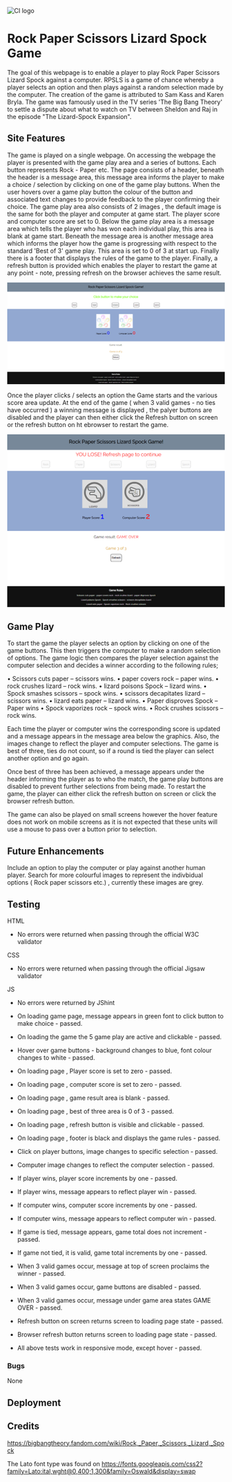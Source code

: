 ![CI logo](https://codeinstitute.s3.amazonaws.com/fullstack/ci_logo_small.png)

# Rock Paper Scissors Lizard Spock Game
The goal of this webpage is to enable a player to play Rock Paper Scissors Lizard Spock against a computer. RPSLS is a game of chance whereby a player selects an option and then plays against a random selection made by the computer. The creation of the game is attributed to Sam Kass and Karen Bryla. The game was famously used in the TV series 'The Big Bang Theory' to settle a dispute about what to watch on TV between Sheldon and Raj in the episode "The Lizard-Spock Expansion". 

## Site Features
The game is played on a single webpage. On accessing the webpage the player is presented with the game play area and a series of buttons. Each button represents Rock - Paper etc. The page consists of a header, beneath the header is a message area, this message area informs the player to make a choice / selection by clicking on one of the game play buttons. When the user hovers over a game play button the colour of the button and associated text changes to provide feedback to the player confirming their choice. The game play area also consists of 2 images , the default image is the same for both the player and computer at game start. The player score and computer score are set to 0. Below the game play area is a message area which tells the player who has won each individual play, this area is blank at game start. Beneath the message area is another message area which informs the player how the game is progressing with respect to the standard 'Best of 3' game play. This area is set to 0 of 3 at start up. Finally there is a footer that displays the rules of the game to the player. Finally, a refresh button is provided which enables the player to restart the game at any point - note, pressing refresh on the browser achieves the same result. 

!['start screen'](/assets/images/homePage.PNG)

Once the player clicks / selects an option the Game starts and the various score area update. At the end of the game ( when 3 valid games - no ties have occurred  ) a winning message is displayed , the palyer buttons are disabled and the player can then either click the Refresh button on screen or the refresh button on ht ebrowser to restart the game.

!['game screen'](assets/images/gameover.PNG)

## Game Play 
To start the game the player selects an option by clicking on one of the game buttons. This then triggers the computer to make a random selection of options. The game logic then compares the player selection against the computer selection and decides a winner according to the following rules;

•	Scissors cuts paper –  scissors wins.
•	paper covers rock – paper wins.
•	rock crushes lizard – rock wins.
•	lizard poisons Spock – lizard wins.
•	Spock smashes scissors – spock wins.
•	scissors decapitates lizard – scissors wins. 
•	lizard eats paper – lizard wins.
•	Paper disproves Spock – Paper wins
•	Spock vaporizes rock – spock wins. 
•	Rock crushes scissors – rock wins.

Each time the player or computer wins the corresponding score is updated and a message appears in the message area below the graphics. Also, the images change to reflect the player and computer selections. The game is best of three, ties do not count, so if a round is tied the player can select another option and go again. 

Once best of three has been achieved, a message appears under the header informing the player as to who the match, the game play buttons are disabled to prevent further selections from being made. To restart the game, the player can either click the refresh button on screen or click the browser refresh button. 

The game can also be played on small screens however the hover feature does not work on mobile screens as it is not expected that these units will use a mouse to pass over a button prior to selection. 

## Future Enhancements
Include an option to play the computer or play against another human player.
Search for more colourful images to represent the indivbidual options ( Rock paper scissors etc.) , currently these images are grey. 

## Testing
HTML

* No errors were returned when passing through the official W3C validator

CSS

* No errors were returned when passing through the official Jigsaw validator

JS

* No errors were returned by JShint

* On loading game page, message appears in green font to click button to make choice - passed.
* On loading the game the 5 game play are active and clickable - passed.
* Hover over game buttons - background changes to blue, font colour changes to white - passed.
* On loading page , Player score is set to zero - passed. 
* On loading page , computer score is set to zero - passed. 
* On loading page , game result area is blank - passed. 
* On loading page , best of three area is 0 of 3 - passed. 
* On loading page , refresh button is visible and clickable - passed. 
* On loading page , footer is black and displays the game rules - passed. 
* Click on player buttons, image changes to specific selection - passed.
* Computer image changes to reflect the computer selection - passed. 
* If player wins, player score increments by one - passed.
* If player wins, message appears to reflect player win - passed.
* If computer wins, computer score increments by one - passed.
* If computer wins, message appears to reflect computer win - passed.
* If game is tied, message appears, game total does not increment - passed.
* If game not tied, it is valid, game total increments by one - passed.
* When 3 valid games occur, message at top of screen proclaims the winner - passed.
* When 3 valid games occur, game buttons are disabled - passed.
* When 3 valid games occur, message under game area states GAME OVER - passed.
* Refresh button on screen returns screen to loading page state - passed.
* Browser refresh button returns screen to loading page state - passed. 
* All above tests work in responsive mode, except hover - passed.

### Bugs

None

## Deployment

## Credits
https://bigbangtheory.fandom.com/wiki/Rock,_Paper,_Scissors,_Lizard,_Spock 

The Lato font type was found on https://fonts.googleapis.com/css2?family=Lato:ital,wght@0,400;1,300&family=Oswald&display=swap 